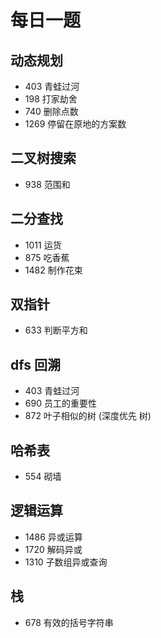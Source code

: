 # 每日一题

## 动态规划

- 403 青蛙过河
- 198 打家劫舍
- 740 删除点数
- 1269 停留在原地的方案数

## 二叉树搜索

- 938 范围和

## 二分查找

- 1011 运货
- 875 吃香蕉
- 1482 制作花束

## 双指针

- 633 判断平方和

## dfs 回溯

- 403 青蛙过河
- 690 员工的重要性
- 872 叶子相似的树 (深度优先 树)

## 哈希表

- 554 砌墙

## 逻辑运算

- 1486 异或运算
- 1720 解码异或
- 1310 子数组异或查询

## 栈

- 678 有效的括号字符串

